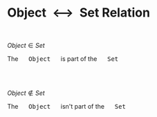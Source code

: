 
# Object  ⟷  Set Relation

<br>

$Object \in Set$

The  <kbd>  Object  </kbd>  is part of the  <kbd>  Set  </kbd>

<br>
<br>

$Object \notin Set$

The  <kbd>  Object  </kbd>  isn't part of the  <kbd>  Set  </kbd>

<br>
